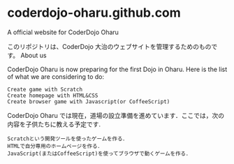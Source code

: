 # coderdojo-oharu.github.com
A official website for CoderDojo Oharu

このリポジトリは、CoderDojo 大治のウェブサイトを管理するためのものです。
About us

CoderDojo Oharu is now preparing for the first Dojo in Oharu. Here is the list of what we are considering to do:

    Create game with Scratch
    Create homepage with HTML&CSS
    Create browser game with Javascript(or CoffeeScript)

CoderDojo Oharu では現在，道場の設立準備を進めています．ここでは，次の内容を子供たちに教える予定です.

    Scratchという開発ツールを使ったゲームを作る．
    HTMLで自分専用のホームページを作る．
    JavaScript(またはCoffeeScript)を使ってブラウザで動くゲームを作る．

